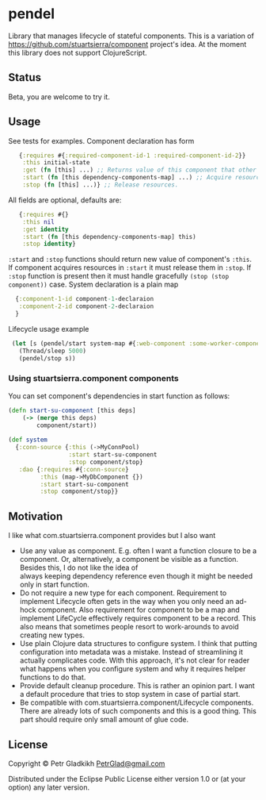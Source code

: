 # pendel

Library that manages lifecycle of stateful components. 
This is a variation of https://github.com/stuartsierra/component project's idea.
At the moment this library does not support ClojureScript.

## Status

Beta, you are welcome to try it. 

## Usage

See tests for examples. Component declaration has form
```clojure
   {:requires #{:required-component-id-1 :required-component-id-2}}
    :this initial-state
    :get (fn [this] ...) ;; Returns value of this component that other components will get as dependency. 
    :start (fn [this dependency-components-map] ...) ;; Acquire resources (open connections, start threads ...)
    :stop (fn [this] ...)} ;; Release resources.
```
All fields are optional, defaults are:
```clojure
   {:requires #{}
    :this nil
    :get identity 
    :start (fn [this dependency-components-map] this)
    :stop identity}
```
`:start` and `:stop` functions should return new value of component's `:this`.
If component acquires resources in `:start` it must release them in `:stop`. 
If `:stop` function is present then it must handle gracefully `(stop (stop component))` case.
System declaration is a plain map
```clojure
  {:component-1-id component-1-declaraion
   :component-2-id component-2-declaraion
  }
```

Lifecycle usage example
```clojure
 (let [s (pendel/start system-map #{:web-component :some-worker-component})]
   (Thread/sleep 5000)
   (pendel/stop s))
```

### Using stuartsierra.component components

You can set component's dependencies in start function as follows:

```clojure
(defn start-su-component [this deps]
    (-> (merge this deps)
        component/start))
 
(def system 
  {:conn-source {:this (->MyConnPool)
                 :start start-su-component
                 :stop component/stop}
   :dao {:requires #{:conn-source} 
         :this (map->MyDbComponent {})
         :start start-su-component
         :stop component/stop}}
```

## Motivation

I like what com.stuartsierra.component provides but I also want
* Use any value as component. E.g. often I want a function closure to be a component. 
  Or, alternatively, a component be visible as a function. Besides this, I do not like the idea of  
  always keeping dependency reference even though it might be needed only in start function. 
* Do not require a new type for each component. Requirement to implement Lifecycle often
  gets in the way when you only need an ad-hock component. Also requirement for component 
  to be a map and implement LifeCycle effectively requires component to be a record. 
  This also means that sometimes people resort to work-arounds to avoid creating new types.
* Use plain Clojure data structures to configure system. I think that putting configuration into metadata
  was a mistake. Instead of streamlining it actually complicates code. With this approach, it's not 
  clear for reader what happens when you configure system and why it requires helper functions to do that.
* Provide default cleanup procedure. This is rather an opinion part. I want a default procedure 
  that tries to stop system in case of partial start.
* Be compatible with com.stuartsierra.component/Lifecycle components. 
  There are already lots of such components and this is a good thing. 
  This part should require only small amount of glue code.

## License 

Copyright © Petr Gladkikh <PetrGlad@gmail.com>

Distributed under the Eclipse Public License either version 1.0 or (at
your option) any later version.
